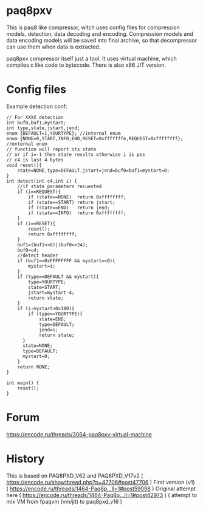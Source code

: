 # paq8pxv

This is paq8 like compressor, witch uses config files for compression models, detection, data decoding and encoding.
Compression models and data encoding models will be saved into final archive, so that decompressor can use them when data is extracted.

paq8pxv compressor itself just a tool. It uses virtual machine, which compiles c like code to bytecode.
There is also x86 JIT version.

# Config files
Example detection conf:
```
// For XXXX detection
int buf0,buf1,mystart;
int type,state,jstart,jend;
enum {DEFAULT=1,YOURTYPE}; //internal enum
enum {NONE=0,START,INFO,END,RESET=0xfffffffe,REQUEST=0xffffffff}; //external enum
// function will report its state 
// or if i=-1 then state results otherwise i is pos
// c4 is last 4 bytes
void reset(){
    state=NONE,type=DEFAULT,jstart=jend=buf0=buf1=mystart=0;
}
int detect(int c4,int i) {
    //if state parameters recuested
    if (i==REQUEST){
        if (state==NONE)  return 0xffffffff;
        if (state==START) return jstart;
        if (state==END)   return jend;
        if (state==INFO)  return 0xffffffff;
    }
    if (i==RESET){
        reset();
        return 0xffffffff;
    }
    buf1=(buf1<<8)|(buf0>>24);
    buf0=c4;
    //detect header
    if (buf1==0xFFFFFFFF && mystart==0){
        mystart=i;
    }
    if (type==DEFAULT && mystart){
        type=YOURTYPE;
        state=START; 
        jstart=mystart-4;
        return state;
    }
    if (i-mystart>0x100){
        if (type==YOURTYPE){
            state=END;
            type=DEFAULT;
            jend=i;
            return state;
      }
      state=NONE;
      type=DEFAULT;
      mystart=0;
    }
    return NONE;
}

int main() {
    reset();
}
```
# Forum
https://encode.ru/threads/3064-paq8pxv-virtual-machine
# History
This is based on PAQ8PXD_V62 and PAQ8PXD_V17v2 ( https://encode.ru/showthread.php?p=47706#post47706 )
First version (v1) ( https://encode.ru/threads/1464-Paq8p...ll=1#post59098 )
Original attempt here ( https://encode.ru/threads/1464-Paq8p...ll=1#post42973 ) ( attempt to mix VM from fpaqvm (vm/jit) to paq8pxd_v16 )
